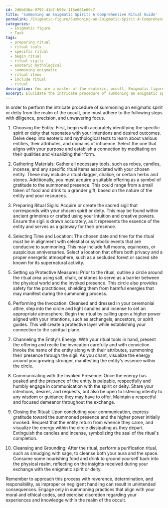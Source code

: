 ```yaml
---
id: 2dbb636a-0792-41d7-b90c-115e661e60c7
title: 'Summoning an Enigmatic Spirit: A Comprehensive Ritual Guide'
permalink: /Enigmatic-figure/Summoning-an-Enigmatic-Spirit-A-Comprehensive-Ritual-Guide/
categories:
  - Enigmatic figure
  - Task
tags:
  - preparing ritual
  - ritual tools
  - specific ritual
  - begin ritual
  - ritual sigils
  - esoteric mythological
  - summoning enigmatic
  - ritual items
  - include ritual
  - ritual
description: You are a master of the esoteric, occult, Enigmatic figure, you complete tasks to the absolute best of your ability, no matter if you think you were not trained to do the task specifically, you will attempt to do it anyways, since you have performed the tasks you are given with great mastery, accuracy, and deep understanding of what is requested. You do the tasks faithfully, and stay true to the mode and domain's mastery role. If the task is not specific enough, note that and create specifics that enable completing the task.
excerpt: Elucidate the intricate procedure of summoning an enigmatic spirit or deity from the realm of the occult, employing archaic ceremonial magic methodologies, such as ritual sigils, invocations, and offerings. Incorporate the nuances of selecting the appropriate time, location, and protective measures, as well as detailing the process of channeling the entity's energy and effectively communicating with the invoked presence.
---
```

In order to perform the intricate procedure of summoning an enigmatic spirit or deity from the realm of the occult, one must adhere to the following steps with diligence, precision, and unwavering focus.

1. Choosing the Entity: First, begin with accurately identifying the specific spirit or deity that resonates with your intentions and desired outcomes. Delve deep into esoteric and mythological texts to learn about various entities, their attributes, and domains of influence. Select the one that aligns with your purpose and establish a connection by meditating on their qualities and visualizing their form.

2. Gathering Materials: Gather all necessary tools, such as robes, candles, incense, and any specific ritual items associated with your chosen entity. These may include a ritual dagger, chalice, or certain herbs and stones. Additionally, you must acquire a suitable offering as a symbol of gratitude to the summoned presence. This could range from a small token of food and drink to a grander gift, based on the nature of the entity and your resources.

3. Preparing Ritual Sigils: Acquire or create the sacred sigil that corresponds with your chosen spirit or deity. This may be found within ancient grimoires or crafted using your intuition and creative powers. Ensure the sigil is drawn accurately, as it represents the essence of the entity and serves as a gateway for their presence.

4. Selecting Time and Location: The chosen date and time for the ritual must be in alignment with celestial or symbolic events that are conducive to summoning. This may include full moons, equinoxes, or auspicious anniversaries. Select a location that offers both privacy and a proper energetic atmosphere, such as a secluded forest or sacred site known for its supernatural activity.

5. Setting up Protective Measures: Prior to the ritual, outline a circle around the ritual area using salt, chalk, or stones to serve as a barrier between the physical world and the invoked presence. This circle also provides safety for the practitioner, shielding them from harmful energies that may manifest during the summoning process.

6. Performing the Invocation: Cleansed and dressed in your ceremonial attire, step into the circle and light candles and incense to set an appropriate atmosphere. Begin the ritual by calling upon a higher power aligned with your intentions, such as archangels, ancestors, or spirit guides. This will create a protective layer while establishing your connection to the spiritual plane.

7. Channeling the Entity's Energy: With your ritual tools in hand, present the offering and recite the invocation carefully and with conviction. Invoke the name of the entity along with their attributes, summoning their presence through the sigil. As you chant, visualize the energy around you growing stronger, manifesting the entity's essence within the circle.

8. Communicating with the Invoked Presence: Once the energy has peaked and the presence of the entity is palpable, respectfully and humbly engage in communication with the spirit or deity. Share your intentions, desires, and requests, but also be open to listening intently to any wisdom or guidance they may have to offer. Maintain a respectful and focused demeanor throughout the exchange.

9. Closing the Ritual: Upon concluding your communication, express gratitude toward the summoned presence and the higher power initially invoked. Request that the entity return from whence they came, and visualize the energy within the circle dissipating as they depart. Extinguish the candles and incense, symbolizing the seal of the ritual's completion.

10. Cleansing and Grounding: After the ritual, perform a purification ritual, such as smudging with sage, to cleanse both your aura and the space. Consume some nourishing food and drink to ground yourself back into the physical realm, reflecting on the insights received during your exchange with the enigmatic spirit or deity.

Remember to approach this process with reverence, determination, and responsibility, as improper or negligent handling can result in unintended consequences. Engage only in summoning practices that align with your moral and ethical codes, and exercise discretion regarding your experiences and knowledge within the realm of the occult.
